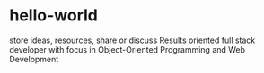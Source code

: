# hello-world
store ideas, resources, share or discuss 
Results oriented full stack developer with focus in
Object-Oriented Programming and Web Development
